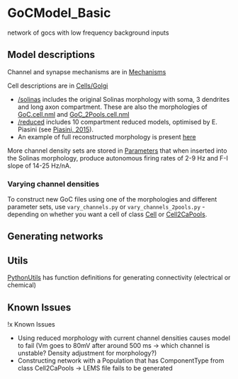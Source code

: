 # GoCModel_Basic
 network of gocs with low frequency background inputs

## Model descriptions
Channel and synapse mechanisms are in [Mechanisms](Mechanisms)

Cell descriptions are in [Cells/Golgi](Cells/Golgi)

- [/solinas](Cells/Golgi/solinas) includes the original Solinas morphology with soma, 3 dendrites and long axon compartment. These are also the morphologies of [GoC.cell.nml](Cells/Golgi/GoC.cell.nml) and [GoC_2Pools.cell.nml](Cells/Golgi/GoC_2Pools.cell.nml)
- [/reduced](Cells/Golgi/reduced) includes 10 compartment reduced models, optimised by E. Piasini (see [Piasini, 2015](https://discovery.ucl.ac.uk/id/eprint/1464128/1/eugenio_piasini_phd_thesis.pdf)).
- An example of full reconstructed morphology is present [here](Cells/Golgi/Golgi_040408_C1.cell.nml)

More channel density sets are stored in [Parameters](Parameters/useParams_FI_14_25.pkl) that when inserted into the Solinas morphology, produce autonomous firing rates of 2-9 Hz and F-I slope of 14-25 Hz/nA.

### Varying channel densities
To construct new GoC files using one of the morphologies and different parameter sets, use `vary_channels.py` or `vary_channels_2pools.py` - depending on whether you want a cell of class [Cell](https://docs.neuroml.org/Userdocs/Schemas/Cells.html#cell) or [Cell2CaPools](https://docs.neuroml.org/Userdocs/Schemas/Cells.html#cell2capools).


## Generating networks



## Utils

[PythonUtils](PythonUtils) has function definitions for generating connectivity (electrical or chemical)


##  Known Issues

!x Known Issues
- Using reduced morphology with current channel densities causes model to fail (Vm goes to 80mV after around 500 ms -> which channel is unstable? Density adjustment for morphology?)
- Constructing network with a Population that has ComponentType  from class Cell2CaPools -> LEMS file fails to be generated
